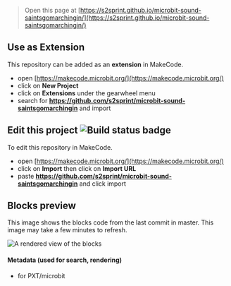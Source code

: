 
> Open this page at [https://s2sprint.github.io/microbit-sound-saintsgomarchingin/](https://s2sprint.github.io/microbit-sound-saintsgomarchingin/)

## Use as Extension

This repository can be added as an **extension** in MakeCode.

* open [https://makecode.microbit.org/](https://makecode.microbit.org/)
* click on **New Project**
* click on **Extensions** under the gearwheel menu
* search for **https://github.com/s2sprint/microbit-sound-saintsgomarchingin** and import

## Edit this project ![Build status badge](https://github.com/s2sprint/microbit-sound-saintsgomarchingin/workflows/MakeCode/badge.svg)

To edit this repository in MakeCode.

* open [https://makecode.microbit.org/](https://makecode.microbit.org/)
* click on **Import** then click on **Import URL**
* paste **https://github.com/s2sprint/microbit-sound-saintsgomarchingin** and click import

## Blocks preview

This image shows the blocks code from the last commit in master.
This image may take a few minutes to refresh.

![A rendered view of the blocks](https://github.com/s2sprint/microbit-sound-saintsgomarchingin/raw/master/.github/makecode/blocks.png)

#### Metadata (used for search, rendering)

* for PXT/microbit
<script src="https://makecode.com/gh-pages-embed.js"></script><script>makeCodeRender("{{ site.makecode.home_url }}", "{{ site.github.owner_name }}/{{ site.github.repository_name }}");</script>
